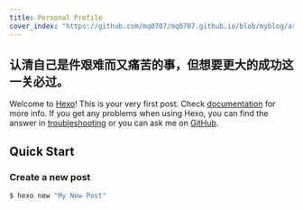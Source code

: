 ```yaml
---
title: Personal Profile
cover_index: "https://github.com/mq0707/mq0707.github.io/blob/myblog/assets/personal/123_466x466.png"
---
```


## 认清自己是件艰难而又痛苦的事，但想要更大的成功这一关必过。

Welcome to [Hexo](https://hexo.io/)! This is your very first post. Check [documentation](https://hexo.io/docs/) for more info. If you get any problems when using Hexo, you can find the answer in [troubleshooting](https://hexo.io/docs/troubleshooting.html) or you can ask me on [GitHub](https://github.com/hexojs/hexo/issues).

## Quick Start

### Create a new post



``` bash
$ hexo new "My New Post"
```








